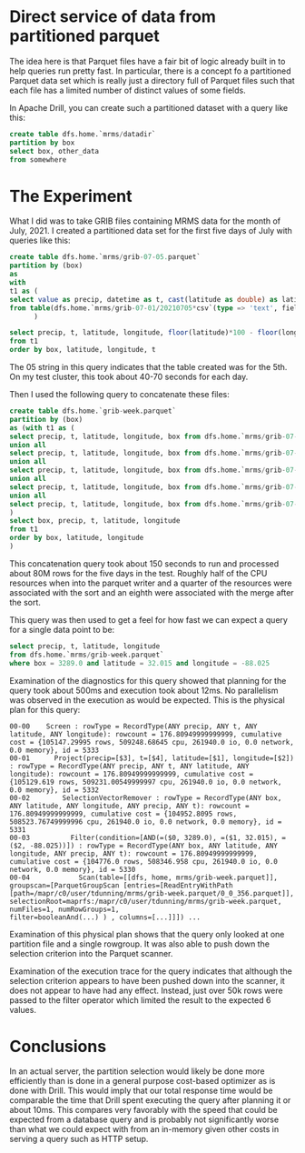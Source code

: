 # Direct service of data from partitioned parquet

The idea here is that Parquet files have a fair bit of logic
already built in to help queries run pretty fast. In particular,
there is a concept fo a partitioned Parquet data set which is
really just a directory full of Parquet files such that each
file has a limited number of distinct values of some fields.

In Apache Drill, you can create such a partitioned dataset with
a query like this:
```sql
create table dfs.home.`mrms/datadir`
partition by box
select box, other_data
from somewhere
```

# The Experiment
What I did was to take GRIB files containing MRMS data for the 
month of July, 2021. I created a partitioned data set for the
first five days of July with queries like this:
```sql
create table dfs.home.`mrms/grib-07-05.parquet`
partition by (box)
as 
with
t1 as (
select value as precip, datetime as t, cast(latitude as double) as latitude, cast(longitude as double) longitude
from table(dfs.home.`mrms/grib-07-01/20210705*csv`(type => 'text', fieldDelimiter => ',', extractHeader => true))
      )

select precip, t, latitude, longitude, floor(latitude)*100 - floor(longitude) box
from t1
order by box, latitude, longitude, t
```
The 05 string in this query indicates that the table created was for the 5th. On my test 
cluster, this took about 40-70 seconds for each day.

Then I used the following query to concatenate these files:
```sql
create table dfs.home.`grib-week.parquet`
partition by (box)
as (with t1 as (
select precip, t, latitude, longitude, box from dfs.home.`mrms/grib-07-01.parquet`
union all
select precip, t, latitude, longitude, box from dfs.home.`mrms/grib-07-02.parquet`
union all
select precip, t, latitude, longitude, box from dfs.home.`mrms/grib-07-03.parquet`
union all
select precip, t, latitude, longitude, box from dfs.home.`mrms/grib-07-04.parquet`
union all
select precip, t, latitude, longitude, box from dfs.home.`mrms/grib-07-05.parquet`
)
select box, precip, t, latitude, longitude 
from t1 
order by box, latitude, longitude
)
```
This concatenation query took about 150 seconds to run and processed about 80M rows
for the five days in the test. Roughly half of the CPU resources
when into the parquet writer and a quarter of the resources were associated with the
sort and an eighth were associated with the merge after the sort.

This query was then used to get a feel for how fast we can expect a query for a single
data point to be:
```sql
select precip, t, latitude, longitude
from dfs.home.`mrms/grib-week.parquet`
where box = 3289.0 and latitude = 32.015 and longitude = -88.025
```
Examination of the diagnostics for this query showed that planning for the query 
took about 500ms and execution took about 12ms. No parallelism was observed in 
the execution as would be expected. This is the physical plan for this query:
```
00-00    Screen : rowType = RecordType(ANY precip, ANY t, ANY latitude, ANY longitude): rowcount = 176.80949999999999, cumulative cost = {105147.29995 rows, 509248.68645 cpu, 261940.0 io, 0.0 network, 0.0 memory}, id = 5333
00-01      Project(precip=[$3], t=[$4], latitude=[$1], longitude=[$2]) : rowType = RecordType(ANY precip, ANY t, ANY latitude, ANY longitude): rowcount = 176.80949999999999, cumulative cost = {105129.619 rows, 509231.00549999997 cpu, 261940.0 io, 0.0 network, 0.0 memory}, id = 5332
00-02        SelectionVectorRemover : rowType = RecordType(ANY box, ANY latitude, ANY longitude, ANY precip, ANY t): rowcount = 176.80949999999999, cumulative cost = {104952.8095 rows, 508523.76749999996 cpu, 261940.0 io, 0.0 network, 0.0 memory}, id = 5331
00-03          Filter(condition=[AND(=($0, 3289.0), =($1, 32.015), =($2, -88.025))]) : rowType = RecordType(ANY box, ANY latitude, ANY longitude, ANY precip, ANY t): rowcount = 176.80949999999999, cumulative cost = {104776.0 rows, 508346.958 cpu, 261940.0 io, 0.0 network, 0.0 memory}, id = 5330
00-04            Scan(table=[[dfs, home, mrms/grib-week.parquet]], groupscan=[ParquetGroupScan [entries=[ReadEntryWithPath [path=/mapr/c0/user/tdunning/mrms/grib-week.parquet/0_0_356.parquet]], 
selectionRoot=maprfs:/mapr/c0/user/tdunning/mrms/grib-week.parquet, 
numFiles=1, numRowGroups=1, 
filter=booleanAnd(...) ) , columns=[...]]]) ... 
```
Examination of this physical plan shows that the query only looked at one partition file 
and a single rowgroup. It was also able to push down the selection criterion into the Parquet scanner.

Examination of the execution trace for the query indicates that although the selection 
criterion appears to have been pushed down into the scanner, it does not appear to have 
had any effect. Instead, just over 50k rows were passed to the filter operator which 
limited the result to the expected 6 values.

# Conclusions
In an actual server, the partition selection would likely be done more efficiently than is 
done in a general purpose cost-based optimizer as is done with Drill. This would imply that
our total response time would be comparable the time that Drill spent executing the query
after planning it or about 10ms. This compares very favorably with the speed that could be
expected from a database query and is probably not significantly worse than what we could
expect with from an in-memory given other costs in serving a query such as HTTP setup.

